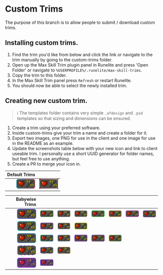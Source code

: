 # Custom Trims

The purpose of this branch is to allow people to submit / download custom trims. 

## Installing custom trims.

1. Find the trim you'd like from below and click the link or navigate to the trim manually by going to the custom-trims folder.
2. Open up the Max Skill Trim plugin panel in Runelite and press 'Open Folder' or navigate to `%USERPROFILE%/.runelite/max-skill-trims`.
3. Copy the trim to this folder.
4. In the Max Skill Trim panel press `Refresh` or restart Runelite.
5. You should now be able to select the newly installed trim.

## Creating new custom trim.

> :information_source: The templates folder contains very simple `.afdesign` and `.psd` templates so that sizing and dimensions can be ensured.

1. Create a trim using your preferred software.
1. Inside custom-trims give your trim a name and create a folder for it.
1. Export two images, one PNG for use in the client and one image for use in the README as an example.
1. Update the screenshots table below with your new icon and link to client useable trim. I personally use a short UUID generator for folder names, but feel free to use anything.
1. Create a PR to merge your icon in.

| Default Trims |  |
| ---: | --- |
| [![Example of trim](custom-trims/XAHBvv/example.png)](custom-trims/XAHBvv/trim.png) | [![Example of trim](custom-trims/PpNLGq/example.png)](custom-trims/PpNLGq/trim.png) | 

| Babywise Trims |  |  |  |  |  |  |  |
| ---: | :---: | :---: | :---: | :---: | :---: | :---: | :---: |
| [![Example of trim](custom-trims/babywise-trims/Solid/blue/example.png)](custom-trims/babywise-trims/Solid/blue/blue.png) | [![Example of trim](custom-trims/babywise-trims/Solid/darkgreen/example.png)](custom-trims/babywise-trims/Solid/darkgreen/darkgreen.png) | [![Example of trim](custom-trims/babywise-trims/Solid/darkgrey/example.png)](custom-trims/babywise-trims/Solid/darkgrey/darkgrey.png) | [![Example of trim](custom-trims/babywise-trims/Solid/lightgrey/example.png)](custom-trims/babywise-trims/Solid/lightgrey/lightgrey.png) | [![Example of trim](custom-trims/babywise-trims/Solid/limegreen/example.png)](custom-trims/babywise-trims/Solid/limegreen/limegreen.png) | [![Example of trim](custom-trims/babywise-trims/Solid/orange/example.png)](custom-trims/babywise-trims/Solid/orange/orange.png) | [![Example of trim](custom-trims/babywise-trims/Solid/pink/example.png)](custom-trims/babywise-trims/Solid/pink/pink.png) | [![Example of trim](custom-trims/babywise-trims/Solid/purple/example.png)](custom-trims/babywise-trims/Solid/purple/purple.png) | [![Example of trim](custom-trims/babywise-trims/Solid/red/example.png)](custom-trims/babywise-trims/Solid/red/red.png) |
| [![Example of trim](custom-trims/babywise-trims/Solid/teal/example.png)](custom-trims/babywise-trims/Solid/teal/teal.png) | [![Example of trim](custom-trims/babywise-trims/Solid/violet/example.png)](custom-trims/babywise-trims/Solid/violet/violet.png) | [![Example of trim](custom-trims/babywise-trims/Solid/white/example.png)](custom-trims/babywise-trims/Solid/white/white.png) | [![Example of trim](custom-trims/babywise-trims/Solid/yellow/example.png)](custom-trims/babywise-trims/Solid/yellow/yellow.png) |
| [![Example of trim](custom-trims/babywise-trims/Gradient-Horizontal/blue-teal-h/example.png)](custom-trims/babywise-trims/Gradient-Horizontal/blue-teal-h/blue-teal-h.png) | [![Example of trim](custom-trims/babywise-trims/Gradient-Horizontal/green-teal-h/example.png)](custom-trims/babywise-trims/Gradient-Horizontal/green-teal-h/green-teal-h.png) | [![Example of trim](custom-trims/babywise-trims/Gradient-Horizontal/pink-teal-yellow-h/example.png)](custom-trims/babywise-trims/Gradient-Horizontal/pink-teal-yellow-h/pink-teal-yellow-h.png) | [![Example of trim](custom-trims/babywise-trims/Gradient-Horizontal/purple-pink-purple-h/example.png)](custom-trims/babywise-trims/Gradient-Horizontal/purple-pink-purple-h/purple-pink-purple-h.png) | [![Example of trim](custom-trims/babywise-trims/Gradient-Horizontal/redishpink-purple-h/example.png)](custom-trims/babywise-trims/Gradient-Horizontal/redishpink-purple-h/redishpink-purple-h.png) | [![Example of trim](custom-trims/babywise-trims/Gradient-Horizontal/yellow-green-h/example.png)](custom-trims/babywise-trims/Gradient-Horizontal/yellow-green-h/yellow-green-h.png) |
| [![Example of trim](custom-trims/babywise-trims/Alternating/purple-white-striped/example.png)](custom-trims/babywise-trims/Alternating/purple-white-striped/purple-white-striped.png) | [![Example of trim](custom-trims/babywise-trims/Alternating/purple-white-striped-less/example.png)](custom-trims/babywise-trims/Alternating/purple-white-striped-less/purple-white-striped-less.png) | [![Example of trim](custom-trims/babywise-trims/Alternating/red-yellow-splotched/example.png)](custom-trims/babywise-trims/Alternating/red-yellow-splotched/red-yellow-splotched.png) |
| [![Example of trim](custom-trims/babywise-trims/Fun/purple-pink-cascading/example.png)](custom-trims/babywise-trims/Fun/purple-pink-cascading/purple-pink-cascading.png) | [![Example of trim](custom-trims/babywise-trims/Fun/purple-pink-zipper-spaced/example.png)](custom-trims/babywise-trims/Fun/purple-pink-zipper-spaced/purple-pink-zipper-spaced.png) |
